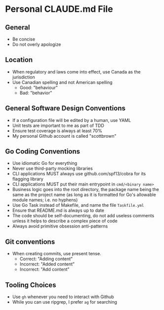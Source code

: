 # Personal CLAUDE.md File

## General

- Be concise
- Do not overly apologize

## Location

- When regulatory and laws come into effect, use Canada as the jurisdiction
- Use Canadian spelling and not American spelling
  - Good: "behaviour"
  - Bad: "behavior"

## General Software Design Conventions

- If a configuration file will be edited by a human, use YAML
- Unit tests are important to me as part of TDD
- Ensure test coverage is always at least 70%
- My personal Github account is called "scottbrown"

## Go Coding Conventions

- Use idiomatic Go for everything
- Never use third-party mocking libraries
- CLI applications MUST always use github.com/spf13/cobra for its flagging library
- CLI applications MUST put their main entrypoint in `cmd/<binary name>`
- Business logic goes into the root directory, the package name being the same as the project name (as long as it is formatted for Go's allowable module names; i.e. no hyphens)
- Use Go Task instead of Makefile, and name the file `Taskfile.yml`
- Ensure that README.md is always up to date
- The code should be self-documenting, do not add useless comments unless it helps to describe a complex piece of code
- Always avoid primitive obsession anti-patterns

## Git conventions

- When creating commits, use present tense.
  - Correct: "Adding content"
  - Incorrect: "Added content"
  - Incorrect: "Add content"

## Tooling Choices

- Use `gh` whenever you need to interact with Github
- While you can use ripgrep, I prefer `ag` for searching
